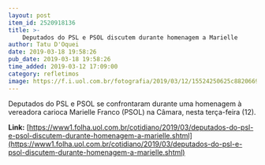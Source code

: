 ```yaml
---
layout: post
item_id: 2520918136
title: >-
    Deputados do PSL e PSOL discutem durante homenagem a Marielle
author: Tatu D'Oquei
date: 2019-03-18 19:58:26
pub_date: 2019-03-18 19:58:26
time_added: 2019-03-12 17:09:00
category: refletimos
image: https://f.i.uol.com.br/fotografia/2019/03/12/15524250625c88206691e1b_1552425062_3x2_md.jpg
---
```


Deputados do PSL e PSOL se confrontaram durante uma homenagem à vereadora carioca Marielle Franco (PSOL) na Câmara, nesta terça-feira (12).

**Link:** [https://www1.folha.uol.com.br/cotidiano/2019/03/deputados-do-psl-e-psol-discutem-durante-homenagem-a-marielle.shtml](https://www1.folha.uol.com.br/cotidiano/2019/03/deputados-do-psl-e-psol-discutem-durante-homenagem-a-marielle.shtml)

